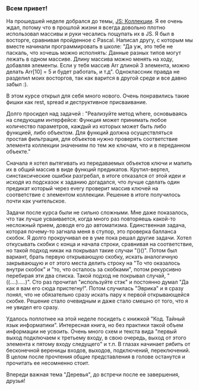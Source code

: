 ### Всем привет!

На прошедшей неделе добрался до темы, [JS: Коллекции](https://ru.hexlet.io/courses/js_collections). 
Я ее очень ждал, потому что в прошлой жизни я всегда довольно плотно использовал массивы и руки чесались 
пощупать их в JS. Я был в восторге, сравнивая пройденное с Pascal. Написал другу, с которым мы вместе
начинали программировать в школе: "Да уж, это тебе не паскаль, что хочешь можно исполнять:
Данные разных типов могут лежать в одном массиве. 
Длину массива можно менять на ходу, добавляя элементы. 
Если у тебя массив Arr длиной 3 элемента, можно делать Arr[10] = 5 и будет работать, и т.д".
Одноклассник правда не разделил моих восторгов, так как варится в другой среде и все давно забыл :).

В этом курсе открыл для себя много нового. Очень понравились такие фишки как rest, spread и деструктивное присваивание. 

Долго просидел над задачей : "Реализуйте метод where, основываясь на следующем интерфейсе: 
Функция может принимать любое количество параметров, каждый из которых может быть либо 
функцией, либо объектом. Для функций должна осуществляться простая фильтрация, для объектов 
нужно проверять соответствие элемента коллекции значениям по тем же ключам, что и в 
переданном объекте."

Сначала я хотел вытягивать из передаваемых объектов ключи и мапить их в общий массив в виде 
функций предикатов. Крутил-вертел, синстаксические ошибки разгребал, в итоге отказался от 
этой идеи и исходя из подсказок к заданию догадался, что лучше сделать один предикат который через every проверит 
массив ключей на соответствие с элементом коллекции. Решение в итоге получилось почти как 
учительское. 

Задачи после курса были не сильно сложными. Мне даже показалось, что так лучше усваивается, 
когда много раз повторяешь какой-то несложный прием, доводя его до автоматизма. Единственная 
задача, которая почему-то загнала меня в ступор, это проверка балланса скобок. Я долго 
прокручивал ее в уме пока решал другие задачи. Хотел откусывать скобки с конца и начала строки,
сравнивая на соответствие, но такой подход никак на покрывал такие случаи "()()". Потом был 
вариант, брать первую открывающую скобку, искать аналогичную закрывающую и от этого места делить
 строку на "То что оказалось внутри скобок" и "то, что осталось за скобками", потом рекурсивно 
 перебирая эти два списка. Такой подход не покрывал случай, "((....).....)". Сто раз прочитал 
 "используйте стэк" и постоянно думал "Да как я вам его сюда пристегну!". Потом случилась "Эврика" 
 и я сразу понял, что не обязательно сразу искать пару к первой открывающейся скобке. Решение стало 
 очевидным и даже стало смешно от того, что я не увидел его сразу.
 
 Удалось поплотнее на этой неделе посидеть с книжкой "Код. Тайный язык информатики". Интересная книга, но 
 без практики такой объем информации не усвоить. Очень много схем и текста вида "первый выход подключаем к третьему входу, 
 в свою очередь, выход от этого элемента к пятому входу следущего" и т.п. В глазах начинает рябить от бесконечной вереницы входов, 
 выходов, подключений, переключений. В целом после прочтения общие представления в голове останутся и прочитать ее несомненно стоит.
 
 Впереди важная тема "Деревья", до встречи после ее завершения, друзья!

